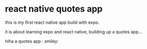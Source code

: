 # react native quotes app

this is my first react native app build with expo.

it is about learning expo and react native, building up a quotes app... 

hiha a quotes app : smiley: 


